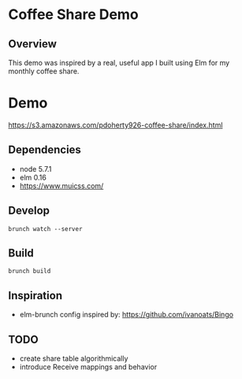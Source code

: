 # Coffee Share Demo

## Overview
This demo was inspired by a real, useful app I built using Elm for my monthly
coffee share.

# Demo
https://s3.amazonaws.com/pdoherty926-coffee-share/index.html

## Dependencies
- node 5.7.1
- elm 0.16
- https://www.muicss.com/

## Develop
`brunch watch --server`

## Build
`brunch build`

## Inspiration
- elm-brunch config inspired by: https://github.com/ivanoats/Bingo

## TODO
- create share table algorithmically
- introduce Receive mappings and behavior
